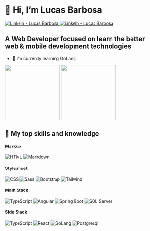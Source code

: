 # 👋 Hi, I’m Lucas Barbosa
<a href="https://www.linkedin.com/in/lucasbpereira/" target="_blank" >
  <img src="https://img.shields.io/badge/-Lucas%20Barbosa-0194DD?style=flat-square&logo=Linkedin&logoColor=white/" alt="LinkeIn - Lucas Barbosa" />
</a>
<a href="mailto:lucasbpereira97@gmail.com" target="_blank" >
  <img src="https://img.shields.io/badge/-lucasbpereira97@gmail.com-0194DD?style=flat-square&logo=Gmail&logoColor=white" alt="LinkeIn - Lucas Barbosa" />
</a>

## A Web Developer focused on learn the better web & mobile development technologies
- 🌱 I’m currently learning GoLang

<div>
  <img height="180em" src="https://github-readme-stats.vercel.app/api?username=lucasbpereira&show_icons=true&theme=algolia" />
  <img height="180em" src="https://github-readme-stats.vercel.app/api/top-langs/?username=lucasbpereira&layout=compact&theme=algolia" />
</div>

## 📘 My top skills and knowledge
<div>
  
  #### Markup
  <img src="https://img.shields.io/badge/HTML5-E34F26?style=for-the-badge&logo=html5&logoColor=white" alt="HTML" />
  <img src="https://img.shields.io/badge/Markdown-000000?style=for-the-badge&logo=markdown&logoColor=white" alt="Markdown" />
  
  #### Stylesheet 
  <img src="https://img.shields.io/badge/CSS3-1572B6?style=for-the-badge&logo=css3&logoColor=white" alt="CSS" />
  <img src="https://img.shields.io/badge/Sass-CC6699?style=for-the-badge&logo=sass&logoColor=white" alt="Sass" />
  <img src="https://img.shields.io/badge/Bootstrap-563D7C?style=for-the-badge&logo=bootstrap&logoColor=white" alt="Bootstrap" />
  <img src="https://img.shields.io/badge/Tailwind_CSS-38B2AC?style=for-the-badge&logo=tailwind-css&logoColor=white" alt="Tailwind" />
  
  #### Main Stack
  <img src="https://img.shields.io/badge/TypeScript-007ACC?style=for-the-badge&logo=typescript&logoColor=white" alt="TypeScript" />
  <img src="https://img.shields.io/badge/Angular-FFFFFF?style=for-the-badge&logo=angular&logoColor=D5002F" alt="Angular" />
  <img src="https://img.shields.io/badge/Springboot-43853D?style=for-the-badge&logo=springboot&logoColor=white" alt="Spring Boot" />
  <img src="https://img.shields.io/badge/sqlserver-CC2927?style=for-the-badge&logo=microsoftsqlserver&logoColor=white" alt="SQL Server" />

  #### Side Stack
  <img src="https://img.shields.io/badge/TypeScript-007ACC?style=for-the-badge&logo=typescript&logoColor=white" alt="TypeScript" />
  <img src="https://img.shields.io/badge/React-66dbfb?style=for-the-badge&logo=react&logoColor=black" alt="React" />
  <img src="https://img.shields.io/badge/GoLang-6ed8e5?style=for-the-badge&logo=golang&logoColor=black" alt="GoLang" />
  <img src="https://img.shields.io/badge/PostgreSQL-396c94?style=for-the-badge&logo=postgresql&logoColor=white" alt="Postgresql" />
</div>
